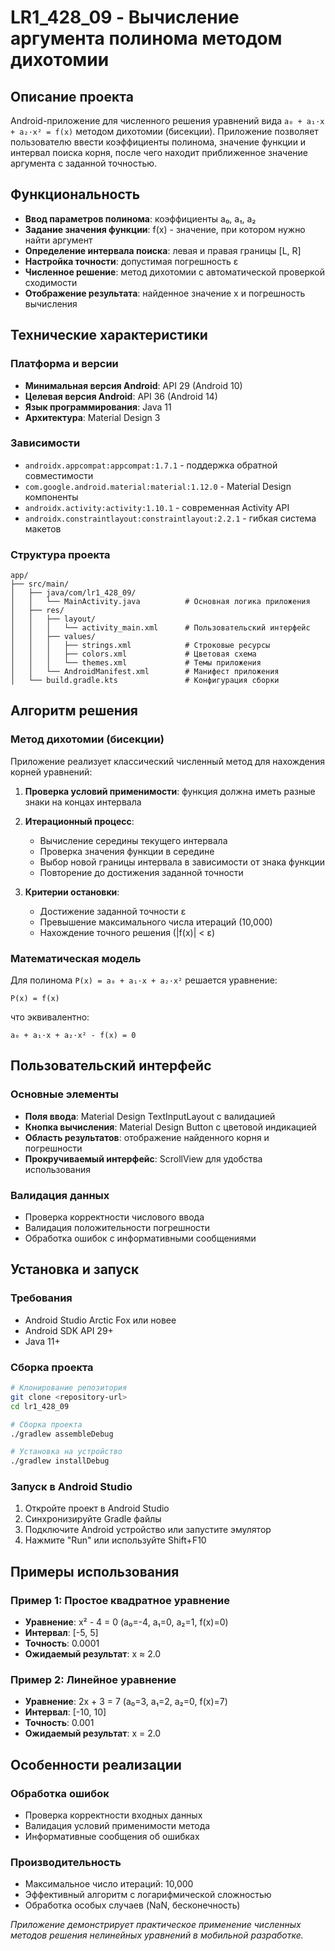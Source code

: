 # LR1_428_09 - Вычисление аргумента полинома методом дихотомии

## Описание проекта

Android-приложение для численного решения уравнений вида `a₀ + a₁·x + a₂·x² = f(x)` методом дихотомии (бисекции). Приложение позволяет пользователю ввести коэффициенты полинома, значение функции и интервал поиска корня, после чего находит приближенное значение аргумента с заданной точностью.

## Функциональность

- **Ввод параметров полинома**: коэффициенты a₀, a₁, a₂
- **Задание значения функции**: f(x) - значение, при котором нужно найти аргумент
- **Определение интервала поиска**: левая и правая границы [L, R]
- **Настройка точности**: допустимая погрешность ε
- **Численное решение**: метод дихотомии с автоматической проверкой сходимости
- **Отображение результата**: найденное значение x и погрешность вычисления

## Технические характеристики

### Платформа и версии
- **Минимальная версия Android**: API 29 (Android 10)
- **Целевая версия Android**: API 36 (Android 14)
- **Язык программирования**: Java 11
- **Архитектура**: Material Design 3

### Зависимости
- `androidx.appcompat:appcompat:1.7.1` - поддержка обратной совместимости
- `com.google.android.material:material:1.12.0` - Material Design компоненты
- `androidx.activity:activity:1.10.1` - современная Activity API
- `androidx.constraintlayout:constraintlayout:2.2.1` - гибкая система макетов

### Структура проекта
```
app/
├── src/main/
│   ├── java/com/lr1_428_09/
│   │   └── MainActivity.java          # Основная логика приложения
│   ├── res/
│   │   ├── layout/
│   │   │   └── activity_main.xml      # Пользовательский интерфейс
│   │   ├── values/
│   │   │   ├── strings.xml            # Строковые ресурсы
│   │   │   ├── colors.xml             # Цветовая схема
│   │   │   └── themes.xml             # Темы приложения
│   │   └── AndroidManifest.xml        # Манифест приложения
│   └── build.gradle.kts               # Конфигурация сборки
```

## Алгоритм решения

### Метод дихотомии (бисекции)
Приложение реализует классический численный метод для нахождения корней уравнений:

1. **Проверка условий применимости**: функция должна иметь разные знаки на концах интервала
2. **Итерационный процесс**:
   - Вычисление середины текущего интервала
   - Проверка значения функции в середине
   - Выбор новой границы интервала в зависимости от знака функции
   - Повторение до достижения заданной точности

3. **Критерии остановки**:
   - Достижение заданной точности ε
   - Превышение максимального числа итераций (10,000)
   - Нахождение точного решения (|f(x)| < ε)

### Математическая модель
Для полинома `P(x) = a₀ + a₁·x + a₂·x²` решается уравнение:
```
P(x) = f(x)
```
что эквивалентно:
```
a₀ + a₁·x + a₂·x² - f(x) = 0
```

## Пользовательский интерфейс

### Основные элементы
- **Поля ввода**: Material Design TextInputLayout с валидацией
- **Кнопка вычисления**: Material Design Button с цветовой индикацией
- **Область результатов**: отображение найденного корня и погрешности
- **Прокручиваемый интерфейс**: ScrollView для удобства использования

### Валидация данных
- Проверка корректности числового ввода
- Валидация положительности погрешности
- Обработка ошибок с информативными сообщениями

## Установка и запуск

### Требования
- Android Studio Arctic Fox или новее
- Android SDK API 29+
- Java 11+

### Сборка проекта
```bash
# Клонирование репозитория
git clone <repository-url>
cd lr1_428_09

# Сборка проекта
./gradlew assembleDebug

# Установка на устройство
./gradlew installDebug
```

### Запуск в Android Studio
1. Откройте проект в Android Studio
2. Синхронизируйте Gradle файлы
3. Подключите Android устройство или запустите эмулятор
4. Нажмите "Run" или используйте Shift+F10

## Примеры использования

### Пример 1: Простое квадратное уравнение
- **Уравнение**: x² - 4 = 0 (a₀=-4, a₁=0, a₂=1, f(x)=0)
- **Интервал**: [-5, 5]
- **Точность**: 0.0001
- **Ожидаемый результат**: x ≈ 2.0

### Пример 2: Линейное уравнение
- **Уравнение**: 2x + 3 = 7 (a₀=3, a₁=2, a₂=0, f(x)=7)
- **Интервал**: [-10, 10]
- **Точность**: 0.001
- **Ожидаемый результат**: x = 2.0

## Особенности реализации

### Обработка ошибок
- Проверка корректности входных данных
- Валидация условий применимости метода
- Информативные сообщения об ошибках

### Производительность
- Максимальное число итераций: 10,000
- Эффективный алгоритм с логарифмической сложностью
- Обработка особых случаев (NaN, бесконечность)

*Приложение демонстрирует практическое применение численных методов решения нелинейных уравнений в мобильной разработке.*

